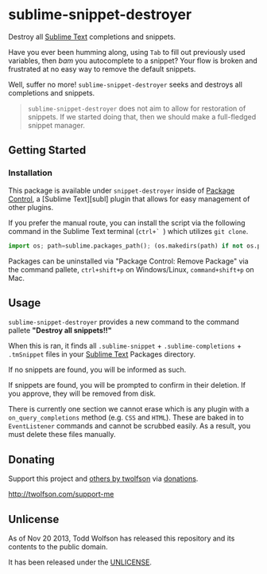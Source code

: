 # sublime-snippet-destroyer

Destroy all [Sublime Text][] completions and snippets.

[Sublime Text]: http://sublimetext.com/

Have you ever been humming along, using `Tab` to fill out previously used variables, then *bam* you autocomplete to a snippet? Your flow is broken and frustrated at no easy way to remove the default snippets.

Well, suffer no more! `sublime-snippet-destroyer` seeks and destroys all completions and snippets.

> `sublime-snippet-destroyer` does not aim to allow for restoration of snippets. If we started doing that, then we should make a full-fledged snippet manager.

## Getting Started
### Installation
This package is available under `snippet-destroyer` inside of [Package Control][pkg-control], a [Sublime Text][subl] plugin that allows for easy management of other plugins.

[pkg-control]: http://wbond.net/sublime_packages/package_control

If you prefer the manual route, you can install the script via the following command in the Sublime Text terminal (``ctrl+` ``) which utilizes `git clone`.

```python
import os; path=sublime.packages_path(); (os.makedirs(path) if not os.path.exists(path) else None); window.run_command('exec', {'cmd': ['git', 'clone', 'https://github.com/twolfson/sublime-snippet-destroyer', 'snippet-destroyer'], 'working_dir': path})
```

Packages can be uninstalled via "Package Control: Remove Package" via the command pallete, `ctrl+shift+p` on Windows/Linux, `command+shift+p` on Mac.

## Usage
`sublime-snippet-destroyer` provides a new command to the command pallete **"Destroy all snippets!!"**

When this is ran, it finds all `.sublime-snippet` + `.sublime-completions` + `.tmSnippet` files in your [Sublime Text][] Packages directory.

If no snippets are found, you will be informed as such.

If snippets are found, you will be prompted to confirm in their deletion. If you approve, they will be removed from disk.

There is currently one section we cannot erase which is any plugin with a `on_query_completions` method (e.g. `CSS` and `HTML`). These are baked in to `EventListener` commands and cannot be scrubbed easily. As a result, you must delete these files manually.

## Donating
Support this project and [others by twolfson][twolfson-projects] via [donations][twolfson-support-me].

<http://twolfson.com/support-me>

[twolfson-projects]: http://twolfson.com/projects
[twolfson-support-me]: http://twolfson.com/support-me

## Unlicense
As of Nov 20 2013, Todd Wolfson has released this repository and its contents to the public domain.

It has been released under the [UNLICENSE][].

[UNLICENSE]: UNLICENSE
